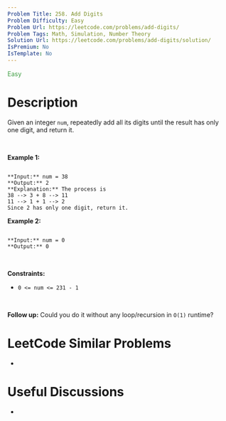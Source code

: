 ```yaml
---
Problem Title: 258. Add Digits
Problem Difficulty: Easy
Problem Url: https://leetcode.com/problems/add-digits/
Problem Tags: Math, Simulation, Number Theory
Solution Url: https://leetcode.com/problems/add-digits/solution/
IsPremium: No
IsTemplate: No
---
```


<span style="color: rgb(67, 160, 71);">Easy</span>

# Description

Given an integer `num`, repeatedly add all its digits until the result has only one digit, and return it.


 


**Example 1:**



```

**Input:** num = 38
**Output:** 2
**Explanation:** The process is
38 --> 3 + 8 --> 11
11 --> 1 + 1 --> 2 
Since 2 has only one digit, return it.

```

**Example 2:**



```

**Input:** num = 0
**Output:** 0

```

 


**Constraints:**


* `0 <= num <= 231 - 1`


 


**Follow up:** Could you do it without any loop/recursion in `O(1)` runtime?




# LeetCode Similar Problems

- []()

# Useful Discussions

- []()
